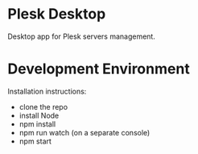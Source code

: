 # Plesk Desktop

Desktop app for Plesk servers management.

# Development Environment

Installation instructions:
* clone the repo
* install Node
* npm install
* npm run watch (on a separate console)
* npm start
